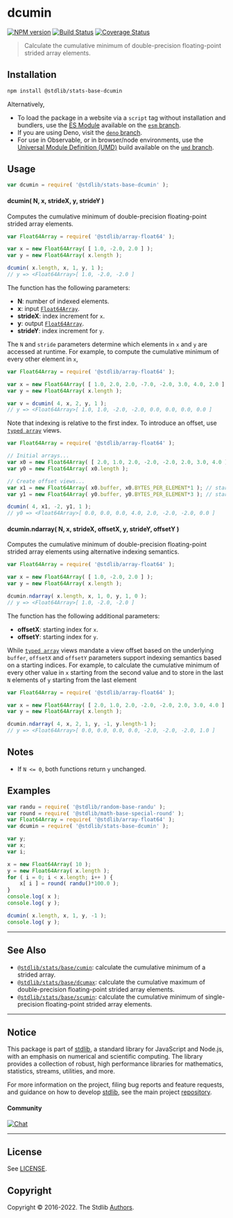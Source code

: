 <!--

@license Apache-2.0

Copyright (c) 2020 The Stdlib Authors.

Licensed under the Apache License, Version 2.0 (the "License");
you may not use this file except in compliance with the License.
You may obtain a copy of the License at

   http://www.apache.org/licenses/LICENSE-2.0

Unless required by applicable law or agreed to in writing, software
distributed under the License is distributed on an "AS IS" BASIS,
WITHOUT WARRANTIES OR CONDITIONS OF ANY KIND, either express or implied.
See the License for the specific language governing permissions and
limitations under the License.

-->

# dcumin

[![NPM version][npm-image]][npm-url] [![Build Status][test-image]][test-url] [![Coverage Status][coverage-image]][coverage-url] <!-- [![dependencies][dependencies-image]][dependencies-url] -->

> Calculate the cumulative minimum of double-precision floating-point strided array elements.

<section class="intro">

</section>

<!-- /.intro -->

<section class="installation">

## Installation

```bash
npm install @stdlib/stats-base-dcumin
```

Alternatively,

-   To load the package in a website via a `script` tag without installation and bundlers, use the [ES Module][es-module] available on the [`esm` branch][esm-url].
-   If you are using Deno, visit the [`deno` branch][deno-url].
-   For use in Observable, or in browser/node environments, use the [Universal Module Definition (UMD)][umd] build available on the [`umd` branch][umd-url].

</section>

<section class="usage">

## Usage

```javascript
var dcumin = require( '@stdlib/stats-base-dcumin' );
```

#### dcumin( N, x, strideX, y, strideY )

Computes the cumulative minimum of double-precision floating-point strided array elements.

```javascript
var Float64Array = require( '@stdlib/array-float64' );

var x = new Float64Array( [ 1.0, -2.0, 2.0 ] );
var y = new Float64Array( x.length );

dcumin( x.length, x, 1, y, 1 );
// y => <Float64Array>[ 1.0, -2.0, -2.0 ]
```

The function has the following parameters:

-   **N**: number of indexed elements.
-   **x**: input [`Float64Array`][@stdlib/array/float64].
-   **strideX**: index increment for `x`.
-   **y**: output [`Float64Array`][@stdlib/array/float64].
-   **strideY**: index increment for `y`.

The `N` and `stride` parameters determine which elements in `x` and `y` are accessed at runtime. For example, to compute the cumulative minimum of every other element in `x`,

```javascript
var Float64Array = require( '@stdlib/array-float64' );

var x = new Float64Array( [ 1.0, 2.0, 2.0, -7.0, -2.0, 3.0, 4.0, 2.0 ] );
var y = new Float64Array( x.length );

var v = dcumin( 4, x, 2, y, 1 );
// y => <Float64Array>[ 1.0, 1.0, -2.0, -2.0, 0.0, 0.0, 0.0, 0.0 ]
```

Note that indexing is relative to the first index. To introduce an offset, use [`typed array`][mdn-typed-array] views.

<!-- eslint-disable stdlib/capitalized-comments -->

```javascript
var Float64Array = require( '@stdlib/array-float64' );

// Initial arrays...
var x0 = new Float64Array( [ 2.0, 1.0, 2.0, -2.0, -2.0, 2.0, 3.0, 4.0 ] );
var y0 = new Float64Array( x0.length );

// Create offset views...
var x1 = new Float64Array( x0.buffer, x0.BYTES_PER_ELEMENT*1 ); // start at 2nd element
var y1 = new Float64Array( y0.buffer, y0.BYTES_PER_ELEMENT*3 ); // start at 4th element

dcumin( 4, x1, -2, y1, 1 );
// y0 => <Float64Array>[ 0.0, 0.0, 0.0, 4.0, 2.0, -2.0, -2.0, 0.0 ]
```

#### dcumin.ndarray( N, x, strideX, offsetX, y, strideY, offsetY )

Computes the cumulative minimum of double-precision floating-point strided array elements using alternative indexing semantics.

```javascript
var Float64Array = require( '@stdlib/array-float64' );

var x = new Float64Array( [ 1.0, -2.0, 2.0 ] );
var y = new Float64Array( x.length );

dcumin.ndarray( x.length, x, 1, 0, y, 1, 0 );
// y => <Float64Array>[ 1.0, -2.0, -2.0 ]
```

The function has the following additional parameters:

-   **offsetX**: starting index for `x`.
-   **offsetY**: starting index for `y`.

While [`typed array`][mdn-typed-array] views mandate a view offset based on the underlying `buffer`, `offsetX` and `offsetY` parameters support indexing semantics based on a starting indices. For example, to calculate the cumulative minimum of every other value in `x` starting from the second value and to store in the last `N` elements of `y` starting from the last element

```javascript
var Float64Array = require( '@stdlib/array-float64' );

var x = new Float64Array( [ 2.0, 1.0, 2.0, -2.0, -2.0, 2.0, 3.0, 4.0 ] );
var y = new Float64Array( x.length );

dcumin.ndarray( 4, x, 2, 1, y, -1, y.length-1 );
// y => <Float64Array>[ 0.0, 0.0, 0.0, 0.0, -2.0, -2.0, -2.0, 1.0 ]
```

</section>

<!-- /.usage -->

<section class="notes">

## Notes

-   If `N <= 0`, both functions return `y` unchanged.

</section>

<!-- /.notes -->

<section class="examples">

## Examples

<!-- eslint no-undef: "error" -->

```javascript
var randu = require( '@stdlib/random-base-randu' );
var round = require( '@stdlib/math-base-special-round' );
var Float64Array = require( '@stdlib/array-float64' );
var dcumin = require( '@stdlib/stats-base-dcumin' );

var y;
var x;
var i;

x = new Float64Array( 10 );
y = new Float64Array( x.length );
for ( i = 0; i < x.length; i++ ) {
    x[ i ] = round( randu()*100.0 );
}
console.log( x );
console.log( y );

dcumin( x.length, x, 1, y, -1 );
console.log( y );
```

</section>

<!-- /.examples -->

<section class="references">

</section>

<!-- /.references -->

<!-- Section for related `stdlib` packages. Do not manually edit this section, as it is automatically populated. -->

<section class="related">

* * *

## See Also

-   <span class="package-name">[`@stdlib/stats/base/cumin`][@stdlib/stats/base/cumin]</span><span class="delimiter">: </span><span class="description">calculate the cumulative minimum of a strided array.</span>
-   <span class="package-name">[`@stdlib/stats/base/dcumax`][@stdlib/stats/base/dcumax]</span><span class="delimiter">: </span><span class="description">calculate the cumulative maximum of double-precision floating-point strided array elements.</span>
-   <span class="package-name">[`@stdlib/stats/base/scumin`][@stdlib/stats/base/scumin]</span><span class="delimiter">: </span><span class="description">calculate the cumulative minimum of single-precision floating-point strided array elements.</span>

</section>

<!-- /.related -->

<!-- Section for all links. Make sure to keep an empty line after the `section` element and another before the `/section` close. -->


<section class="main-repo" >

* * *

## Notice

This package is part of [stdlib][stdlib], a standard library for JavaScript and Node.js, with an emphasis on numerical and scientific computing. The library provides a collection of robust, high performance libraries for mathematics, statistics, streams, utilities, and more.

For more information on the project, filing bug reports and feature requests, and guidance on how to develop [stdlib][stdlib], see the main project [repository][stdlib].

#### Community

[![Chat][chat-image]][chat-url]

---

## License

See [LICENSE][stdlib-license].


## Copyright

Copyright &copy; 2016-2022. The Stdlib [Authors][stdlib-authors].

</section>

<!-- /.stdlib -->

<!-- Section for all links. Make sure to keep an empty line after the `section` element and another before the `/section` close. -->

<section class="links">

[npm-image]: http://img.shields.io/npm/v/@stdlib/stats-base-dcumin.svg
[npm-url]: https://npmjs.org/package/@stdlib/stats-base-dcumin

[test-image]: https://github.com/stdlib-js/stats-base-dcumin/actions/workflows/test.yml/badge.svg
[test-url]: https://github.com/stdlib-js/stats-base-dcumin/actions/workflows/test.yml

[coverage-image]: https://img.shields.io/codecov/c/github/stdlib-js/stats-base-dcumin/main.svg
[coverage-url]: https://codecov.io/github/stdlib-js/stats-base-dcumin?branch=main

<!--

[dependencies-image]: https://img.shields.io/david/stdlib-js/stats-base-dcumin.svg
[dependencies-url]: https://david-dm.org/stdlib-js/stats-base-dcumin/main

-->

[umd]: https://github.com/umdjs/umd
[es-module]: https://developer.mozilla.org/en-US/docs/Web/JavaScript/Guide/Modules

[deno-url]: https://github.com/stdlib-js/stats-base-dcumin/tree/deno
[umd-url]: https://github.com/stdlib-js/stats-base-dcumin/tree/umd
[esm-url]: https://github.com/stdlib-js/stats-base-dcumin/tree/esm

[chat-image]: https://img.shields.io/gitter/room/stdlib-js/stdlib.svg
[chat-url]: https://gitter.im/stdlib-js/stdlib/

[stdlib]: https://github.com/stdlib-js/stdlib

[stdlib-authors]: https://github.com/stdlib-js/stdlib/graphs/contributors

[stdlib-license]: https://raw.githubusercontent.com/stdlib-js/stats-base-dcumin/main/LICENSE

[@stdlib/array/float64]: https://github.com/stdlib-js/array-float64

[mdn-typed-array]: https://developer.mozilla.org/en-US/docs/Web/JavaScript/Reference/Global_Objects/TypedArray

<!-- <related-links> -->

[@stdlib/stats/base/cumin]: https://github.com/stdlib-js/stats-base-cumin

[@stdlib/stats/base/dcumax]: https://github.com/stdlib-js/stats-base-dcumax

[@stdlib/stats/base/scumin]: https://github.com/stdlib-js/stats-base-scumin

<!-- </related-links> -->

</section>

<!-- /.links -->
